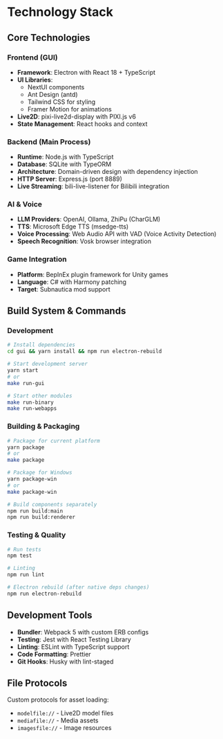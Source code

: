 # Technology Stack

## Core Technologies

### Frontend (GUI)
- **Framework**: Electron with React 18 + TypeScript
- **UI Libraries**: 
  - NextUI components
  - Ant Design (antd)
  - Tailwind CSS for styling
  - Framer Motion for animations
- **Live2D**: pixi-live2d-display with PIXI.js v6
- **State Management**: React hooks and context

### Backend (Main Process)
- **Runtime**: Node.js with TypeScript
- **Database**: SQLite with TypeORM
- **Architecture**: Domain-driven design with dependency injection
- **HTTP Server**: Express.js (port 8889)
- **Live Streaming**: bili-live-listener for Bilibili integration

### AI & Voice
- **LLM Providers**: OpenAI, Ollama, ZhiPu (CharGLM)
- **TTS**: Microsoft Edge TTS (msedge-tts)
- **Voice Processing**: Web Audio API with VAD (Voice Activity Detection)
- **Speech Recognition**: Vosk browser integration

### Game Integration
- **Platform**: BepInEx plugin framework for Unity games
- **Language**: C# with Harmony patching
- **Target**: Subnautica mod support

## Build System & Commands

### Development
```bash
# Install dependencies
cd gui && yarn install && npm run electron-rebuild

# Start development server
yarn start
# or
make run-gui

# Start other modules
make run-binary
make run-webapps
```

### Building & Packaging
```bash
# Package for current platform
yarn package
# or
make package

# Package for Windows
yarn package-win
# or
make package-win

# Build components separately
npm run build:main
npm run build:renderer
```

### Testing & Quality
```bash
# Run tests
npm test

# Linting
npm run lint

# Electron rebuild (after native deps changes)
npm run electron-rebuild
```

## Development Tools
- **Bundler**: Webpack 5 with custom ERB configs
- **Testing**: Jest with React Testing Library
- **Linting**: ESLint with TypeScript support
- **Code Formatting**: Prettier
- **Git Hooks**: Husky with lint-staged

## File Protocols
Custom protocols for asset loading:
- `modelfile://` - Live2D model files
- `mediafile://` - Media assets
- `imagesfile://` - Image resources